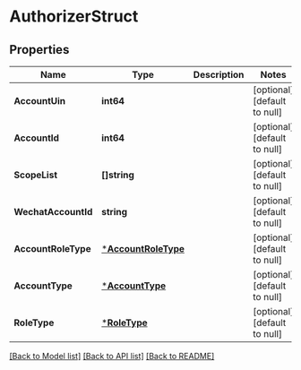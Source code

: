 # AuthorizerStruct

## Properties
Name | Type | Description | Notes
------------ | ------------- | ------------- | -------------
**AccountUin** | **int64** |  | [optional] [default to null]
**AccountId** | **int64** |  | [optional] [default to null]
**ScopeList** | **[]string** |  | [optional] [default to null]
**WechatAccountId** | **string** |  | [optional] [default to null]
**AccountRoleType** | [***AccountRoleType**](AccountRoleType.md) |  | [optional] [default to null]
**AccountType** | [***AccountType**](AccountType.md) |  | [optional] [default to null]
**RoleType** | [***RoleType**](RoleType.md) |  | [optional] [default to null]

[[Back to Model list]](../README.md#documentation-for-models) [[Back to API list]](../README.md#documentation-for-api-endpoints) [[Back to README]](../README.md)


